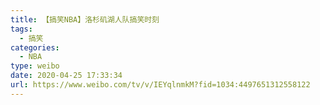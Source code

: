 ```yaml
---
title: 【搞笑NBA】洛杉矶湖人队搞笑时刻
tags:
  - 搞笑
categories:
  - NBA
type: weibo
date: 2020-04-25 17:33:34
url: https://www.weibo.com/tv/v/IEYqlnmkM?fid=1034:4497651312558122
---
```


<!-- more -->